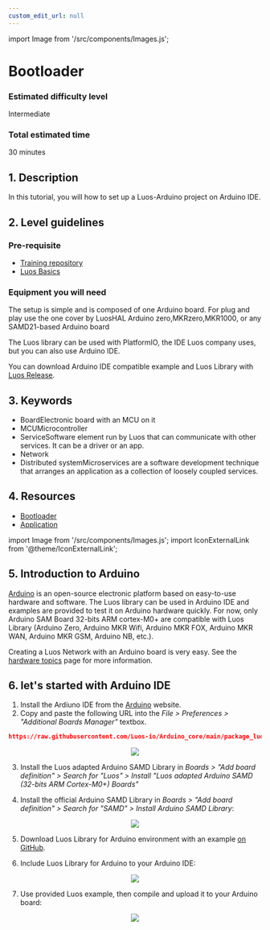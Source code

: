 ```yaml
---
custom_edit_url: null
---
```


import Image from '/src/components/Images.js';

# Bootloader

### Estimated difficulty level

Intermediate

### Total estimated time

30 minutes

## 1. Description

In this tutorial, you will how to set up a Luos-Arduino project on Arduino IDE.

## 2. Level guidelines

### Pre-requisite

- [Training repository](https://github.com/Luos-io/Get_started)
- [Luos Basics](/docs/luos-technology/basics/basics)

### Equipment you will need

The setup is simple and is composed of one Arduino board. For plug and play use the one cover by LuosHAL Arduino zero,MKRzero,MKR1000, or any SAMD21-based Arduino board

The Luos library can be used with PlatformIO, the IDE Luos company uses, but you can also use Arduino IDE.

You can download Arduino IDE compatible example and Luos Library with <a href="https://github.com/Luos-io/Luos/releases" target="_blank">Luos Release<IconExternalLink width="10" /></a>.


## 3. Keywords

- <span className="cust_tooltip">Board<span className="cust_tooltiptext">Electronic board with an MCU on it</span></span>
- <span className="cust_tooltip">MCU<span className="cust_tooltiptext">Microcontroller</span></span>
- <span className="cust_tooltip">Service<span className="cust_tooltiptext">Software element run by Luos that can communicate with other services. It can be a driver or an app.</span></span>
- Network
- <span className="cust_tooltip">Distributed system<span className="cust_tooltiptext">Microservices are a software development technique that arranges an application as a collection of loosely coupled services.</span></span>

## 4. Resources

- [Bootloader](https://github.com/Luos-io/Luos_bootloader.git)
- [Application](https://github.com/Luos-io/luos_bootloader_app.git)

import Image from '/src/components/Images.js';
import IconExternalLink from '@theme/IconExternalLink';

## 5. Introduction to Arduino

<a href="https://www.arduino.cc/" target="_blank">Arduino<IconExternalLink width="10" /></a> is an open-source electronic platform based on easy-to-use hardware and software. The Luos library can be used in Arduino IDE and examples are provided to test it on Arduino hardware quickly. For now, only Arduino SAM Board 32-bits ARM cortex-M0+ are compatible with Luos Library (Arduino Zero, Arduino MKR Wifi, Arduino MKR FOX, Arduino MKR WAN, Arduino MKR GSM, Arduino NB, etc.).

Creating a Luos Network with an Arduino board is very easy. See the [hardware topics](/docs/hardware-consideration/hardware-consideration) page for more information.

## 6. let's started with Arduino IDE

1.  Install the Ardiuno IDE from the <a href="https://www.arduino.cc/" target="_blank">Arduino<IconExternalLink width="10" /></a> website.
2.  Copy and paste the following URL into the _File > Preferences > "Additional Boards Manager"_ textbox.

```json
https://raw.githubusercontent.com/Luos-io/Arduino_core/main/package_luos_index.json
```

 <div align="center">
    <Image src="/img/arduino_board_luos_preferences.png" />
</div>

3.  Install the Luos adapted Arduino SAMD Library in _Boards > "Add board definition" > Search for "Luos" > Install "Luos adapted Arduino SAMD (32-bits ARM Cortex-M0+) Boards"_

4.  Install the official Arduino SAMD Library in _Boards > "Add board definition" > Search for "SAMD" > Install Arduino SAMD Library_:

 <div align="center">
    <Image src="/img/arduino_Luos_board.png" />
</div>

5.  Download Luos Library for Arduino environment with an example <a href="https://github.com/Luos-io/Luos/releases" target="_blank">on GitHub<IconExternalLink width="10" /></a>.

6.  Include Luos Library for Arduino to your Arduino IDE:

 <div align="center">
    <Image src="/img/arduino_include_library.png" />
</div>

7.  Use provided Luos example, then compile and upload it to your Arduino board:

 <div align="center">
    <Image src="/img/arduino_Luos_example.png" />
</div>
